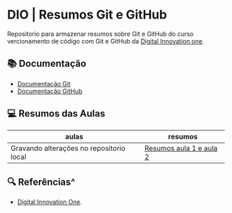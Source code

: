 # DIO | Resumos Git e GitHub

Repositorio para armazenar resumos sobre Git e GitHub do curso vercionamento de código com Git e GitHub da [Digital Innovation one](https://www.dio.me/).

## 📚 Documentação 
- [Documentação Git](https://git-scm.com/)
- [Documentação GitHub](https://github.com/)

## 💻 Resumos das Aulas 

| aulas | resumos |
|-------|---------|
|Gravando alterações no repositorio local | [Resumos aula 1 e aula 2]() |

## 🔍 Referências^
- [Digital Innovation One]().
